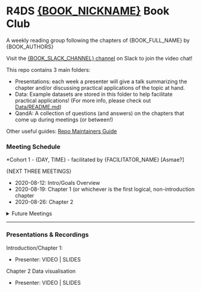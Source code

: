 # R4DS [{BOOK_NICKNAME}]({BOOK_URL}) Book Club

A weekly reading group following the chapters of {BOOK_FULL_NAME} by {BOOK_AUTHORS}

Visit the [{BOOK_SLACK_CHANNEL} channel](https://r4ds.io/join) on Slack to join the video chat! 

This repo contains 3 main folders:

- Presentations: each week a presenter will give a talk summarizing the chapter and/or discussing practical applications of the topic at hand. 
- Data: Example datasets are stored in this folder to help facilitate practical applications! (For more info, please check out [Data/README.md](Data/README.md))
- QandA: A collection of questions (and answers) on the chapters that come up during meetings (or between!)

Other useful guides: [Repo Maintainers Guide](.guides/repo-maintainers.md)

### Meeting Schedule 

*Cohort 1 - {DAY, TIME} - facilitated by {FACILITATOR_NAME} [Asmae?]

{NEXT THREE MEETINGS}

- 2020-08-12: Intro/Goals Overview
- 2020-08-19: Chapter 1 (or whichever is the first logical, non-introduction chapter
- 2020-08-26: Chapter 2

<details>
  <summary> Future Meetings </summary>

{ALL THE REST OF THE CHAPTERS OF THE BOOK}

</details>
<hr>


### Presentations & Recordings

Introduction/Chapter 1:

- Presenter: VIDEO | SLIDES

Chapter 2 Data visualisation 

- Presenter: VIDEO | SLIDES


